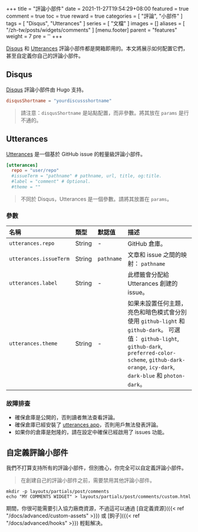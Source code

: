 +++
title = "評論小部件"
date = 2021-11-27T19:54:29+08:00
featured = true
comment = true
toc = true
reward = true
categories = [
  "評論",
  "小部件"
]
tags = [
  "Disqus",
  "Utterances"
]
series = [
  "文檔"
]
images = []
aliases = [
  "/zh-tw/posts/widgets/comments"
]
[menu.footer]
  parent = "features"
  weight = 7
  pre = '<i class="fas fa-fw fa-comments me-1"></i>'
+++

[Disqus](https://disqus.com/) 和 [Utterances](https://utteranc.es/) 評論小部件都是開箱即用的。本文將展示如何配置它們，甚至自定義你自己的評論小部件。

<!--more-->

## Disqus

[Disqus](https://disqus.com/) 評論小部件由 Hugo 支持。

```toml
disqusShortname = "yourdiscussshortname"
```

> 請注意：`disqusShortname` 是站點配置，而非參數。將其放在 `params` 是行不通的。

## Utterances

[Utterances](https://utteranc.es/) 是一個基於 GitHub issue 的輕量級評論小部件。

```toml
[utterances]
  repo = "user/repo"
  #issueTerm = "pathname" # pathname, url, title, og:title.
  #label = "comment" # Optional.
  #theme = ""
```

> 不同於 Disqus，Utterances 是一個參數。請將其放置在 `params`。

### 參數

| 名稱 | 類型 | 默認值 | 描述 |
|:---|:---|:---|:---
| `utterances.repo` | String | - | GitHub 倉庫。
| `utterances.issueTerm` | String | `pathname` | 文章和 issue 之間的映射： `pathname` | `pathname`, `url`, `title` 和 `og:title`。
| `utterances.label` | String | - | 此標籤會分配給 Utterances 創建的 issue。
| `utterances.theme` | String | - | 如果未設置任何主題，亮色和暗色模式會分別使用 `github-light` 和 `github-dark`。 可選值： `github-light`, `github-dark`, `preferred-color-scheme`, `github-dark-orange`, `icy-dark`, `dark-blue` 和 `photon-dark`。

### 故障排查

- 確保倉庫是公開的，否則讀者無法查看評論。
- 確保倉庫已經安裝了 [utterances app](https://github.com/apps/utterances)，否則用戶無法發表評論。
- 如果你的倉庫是尅隆的，請在設定中確保已經啟用了 issues 功能。

## 自定義評論小部件

我們不打算支持所有的評論小部件，但別擔心，你完全可以自定義評論小部件。

> 在創建自己的評論小部件之前，需要禁用其他評論小部件。

```shell
mkdir -p layouts/partials/post/comments
echo "MY COMMENTS WIDGET" > layouts/partials/post/comments/custom.html
```

期間，你很可能需要引入協力廠商資源，不過這可以通過 [自定義資源]({{< ref "/docs/advanced/custom-assets" >}}) 或 [鉤子]({{< ref "/docs/advanced/hooks" >}}) 輕鬆解决。
